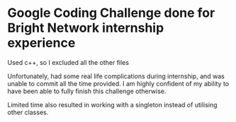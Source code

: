 # Google Coding Challenge done for Bright Network internship experience

Used c++, so I excluded all the other files

Unfortunately, had some real life complications during internship, and was unable to commit all the time provided.
I am highly confident of my ability to have been able to fully finish this challenge otherwise. 

Limited time also resulted in working with a singleton instead of utilising other classes.
